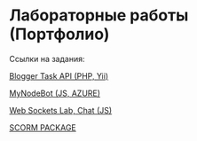 # Лабораторные работы (Портфолио)

Ссылки на задания:

<a href="https://github.com/AMIR9595/goss_lab/tree/master/blogger_task">Blogger Task API (PHP, Yii)</a>

<a href="https://github.com/AMIR9595/goss_lab/tree/master/mynodebot">MyNodeBot (JS, AZURE)</a>

<a href="https://github.com/AMIR9595/goss_lab/tree/master/websockets_lab">Web Soсkets Lab, Chat (JS)</a>

<a href="https://github.com/AMIR9595/goss_lab/tree/master/scorm_package">SCORM PACKAGE</a>
